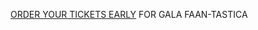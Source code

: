 [ORDER YOUR TICKETS EARLY](https://amicicannis1.ddock.gives/?givingPageId=e2d53e73-039f-4b81-acf7-5632a0c753e4) FOR GALA FAAN-TASTICA
